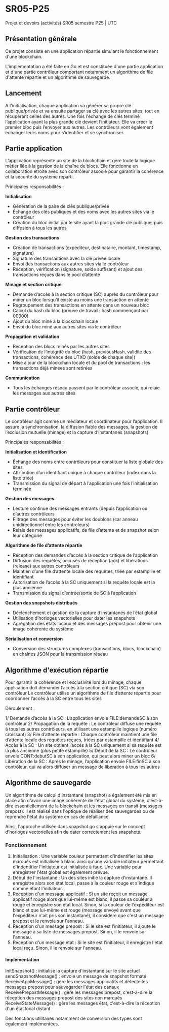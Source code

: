 # SR05-P25
Projet et devoirs (activités) SR05 semestre P25 | UTC

## Présentation générale

Ce projet consiste en une application répartie simulant le fonctionnement d'une blockchain. 

L'implémentation a été faite en Go et est constituée d'une partie application et d'une partie contrôleur comportant notamment un algorithme de file d'attente répartie et un algorithme de sauvegarde.

## Lancement
A l'initialisation, chaque application va génèrer sa propre clé publique/privée et va ensuite partager sa clé avec les autres sites, tout en récupérant celles des autres. Une fois l'échange de clés terminé l’application ayant la plus grande clé devient l’initiateur. Elle va créer le premier bloc puis l’envoyer aux autres. Les contrôleurs vont également échanger leurs noms pour s’identifier et se synchroniser.
   
## Partie application
L’application représente un site de la blockchain et gère toute la logique métier liée à la gestion de la chaîne de blocs.
Elle fonctionne en collaboration étroite avec son contrôleur associé pour garantir la cohérence et la sécurité du système réparti.

Principales responsabilités :

**Initialisation**
- Génération de la paire de clés publique/privée
- Échange des clés publiques et des noms avec les autres sites via le contrôleur
- Création du bloc initial par le site ayant la plus grande clé publique, puis diffusion à tous les autres

**Gestion des transactions**
- Création de transactions (expéditeur, destinataire, montant, timestamp, signature)
- Signature des transactions avec la clé privée locale
- Envoi des transactions aux autres sites via le contrôleur
- Réception, vérification (signature, solde suffisant) et ajout des transactions reçues dans le pool d’attente

**Minage et section critique**
- Demande d’accès à la section critique (SC) auprès du contrôleur pour miner un bloc lorsqu'il existe au moins une transaction en attente
- Regroupement des transactions en attente dans un nouveau bloc
- Calcul du hash du bloc (preuve de travail : hash commençant par 00000)
- Ajout du bloc miné à la blockchain locale
- Envoi du bloc miné aux autres sites via le contrôleur

**Propagation et validation**
- Réception des blocs minés par les autres sites
- Vérification de l’intégrité du bloc (hash, previousHash, validité des transactions, cohérence des UTXO (solde de chaque site))
- Mise à jour de la blockchain locale et du pool de transactions : les transactions déjà minées sont retirées

**Communication**
- Tous les échanges réseau passent par le contrôleur associé, qui relaie les messages aux autres sites

## Partie contrôleur

Le contrôleur agit comme un médiateur et coordinateur pour l’application.
Il assure la synchronisation, la diffusion fiable des messages, la gestion de l’exclusion mutuelle (minage) et la capture d’instantanés (snapshots)

Principales responsabilités :

**Initialisation et identification**
- Échange des noms entre contrôleurs pour constituer la liste globale des sites
- Attribution d’un identifiant unique à chaque contrôleur (index dans la liste triée)
- Transmission du signal de départ à l’application une fois l’initialisation terminée

**Gestion des messages**
- Lecture continue des messages entrants (depuis l’application ou d’autres contrôleurs
- Filtrage des messages pour éviter les doublons (car anneau unidirectionnel entre les controleurs)
- Relais des messages applicatifs, de file d’attente et de snapshot selon leur catégorie

**Algorithme de file d’attente répartie**
- Réception des demandes d’accès à la section critique de l’application
- Diffusion des requêtes, accusés de réception (ack) et libérations (release) aux autres contrôleurs
- Maintien d’une file d’attente locale des requêtes, triée par estampille et identifiant
- Autorisation de l’accès à la SC uniquement si la requête locale est la plus ancienne
- Transmission du signal d’entrée/sortie de SC à l’application

**Gestion des snapshots distribués**
- Déclenchement et gestion de la capture d’instantanés de l’état global
- Utilisation d’horloges vectorielles pour dater les snapshots
- Agrégation des états locaux et des messages prépost pour obtenir une image cohérente du système

**Sérialisation et conversion**
- Conversion des structures complexes (transactions, blocs, blockchain) en chaînes JSON pour la transmission réseau

## Algorithme d'exécution répartie

Pour garantir la cohérence et l’exclusivité lors du minage, chaque application doit demander l’accès à la section critique (SC) via son contrôleur
Le contrôleur utilise un algorithme de file d’attente répartie pour coordonner l’accès à la SC entre tous les sites

Déroulement :

1/ Demande d’accès à la SC :
L’application envoie FILE:demandeSC à son contrôleur
2/ Propagation de la requête :
Le contrôleur diffuse une requête à tous les autres contrôleurs, en utilisant une estampille logique (numéro croissant)
3/ File d’attente répartie :
Chaque contrôleur maintient une file d’attente locale des requêtes reçues, triées par estampille et identifiant
4/ Accès à la SC :
Un site obtient l’accès à la SC uniquement si sa requête est la plus ancienne (plus petite estampille)
5/ Début de la SC :
Le contrôleur envoie CONT:debutSC à son application, qui peut alors miner un bloc
6/ Libération de la SC :
Après le minage, l’application envoie FILE:finSC à son contrôleur, qui va alors diffuser un message de libération à tous les autres

## Algorithme de sauvegarde

Un algortithme de calcul d'instantané (snapshot) a également été mis en place afin d'avoir une image cohérente de l'état global du système, c'est-à-dire essentiellement de la blockchain et les messages en transit (messages prepost). Il est réalisé dans l'optique de réaliser des sauvegardes ou de reprendre l'état du système en cas de défaillance. 

Ainsi, l'approche utilisée dans snapshot.go s'appuie sur le concept d'horloges vectorielles afin de dater correctement les snapshots.

### Fonctionnement 

1. Initialisation : Une variable couleur permettant d'indentifier les sites marqués est initialisée à blanc ainsi qu'une variable initiateur permettant d'indentifier l'initiateur est initialisée à faux. Une variable pour enregistrer l'état global est également prévue.
2. Début de l'instantané : Un des sites initie la capture d'instantané. Il enregistre alors son état local, passe à la couleur rouge et s'indique comme étant l'initiateur. 
3. Réception d'un message applicatif :
   Si un site reçoit un message applicatif rouge alors que lui-même est blanc, il passe sa couleur à rouge et enregistre son état local.
   Sinon, si la couleur de l'expéditeur est blanc et que lui-même est rouge (message envoyé avant que l'expéditeur n'ait pris son instantané), il considère que c'est un message prepost et le renvoie sur l'anneau.
4. Réception d'un message prepost :
   Si le site est l'initiateur, il ajoute le message à sa liste de messages prepost.
   Sinon, il le renvoie sur l'anneau. 
6. Réception d'un message état :
   Si le site est l'initiateur, il enregistre l'état local reçu.
   Sinon, il le renvoie sur l'anneau. 

#### Implémentation

InitSnapshot() : initialise la capture d'instantané sur le site actuel
sendSnapshotMessage() : envoie un message de snapshot formaté
ReceiveAppMessage() : gère les messages applicatifs et détecte les messages prepost pour sauvegarder l'état des canaux
ReceivePrepostMessage() : gère les messages prepost, c'est-à-dire la réception des messages prepost des sites non marqués
ReceiveStateMessage() : gère les messages état, c'est-à-dire la réception d'un état local distant

Des fonctions utilitaires notamment de conversion des types sont également implémentées. 
